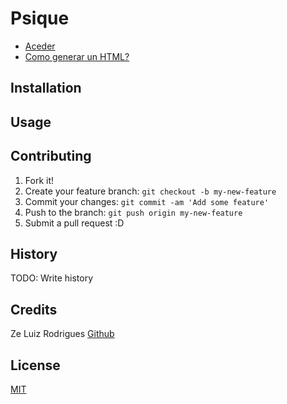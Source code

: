 # Psique

* [Aceder][protocol_droid]
* [Como generar un HTML?][como_hacer]

## Installation

## Usage

## Contributing

1. Fork it!
2. Create your feature branch: `git checkout -b my-new-feature`
3. Commit your changes: `git commit -am 'Add some feature'`
4. Push to the branch: `git push origin my-new-feature`
5. Submit a pull request :D

## History

TODO: Write history

## Credits

Ze Luiz Rodrigues [Github][como_hacer]

## License

[MIT][license]

[protocol_droid]:http://meli.frave.ga/
[como_hacer]:http://recordit.co/uo1EBi5sYZ
[zeluizr]:http://www.github.com/zeluizr
[license]:https://raw.githubusercontent.com/fravega/psique/gh-pages/LICENSE